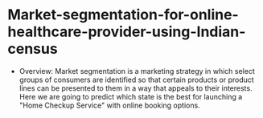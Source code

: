 # Market-segmentation-for-online-healthcare-provider-using-Indian-census

- Overview: Market segmentation is a marketing strategy in which select groups of consumers are identified so that certain products or product lines can be presented to them in a way that appeals to their interests.
Here we are going to predict which state is the best for launching a "Home Checkup Service" with online booking options.

